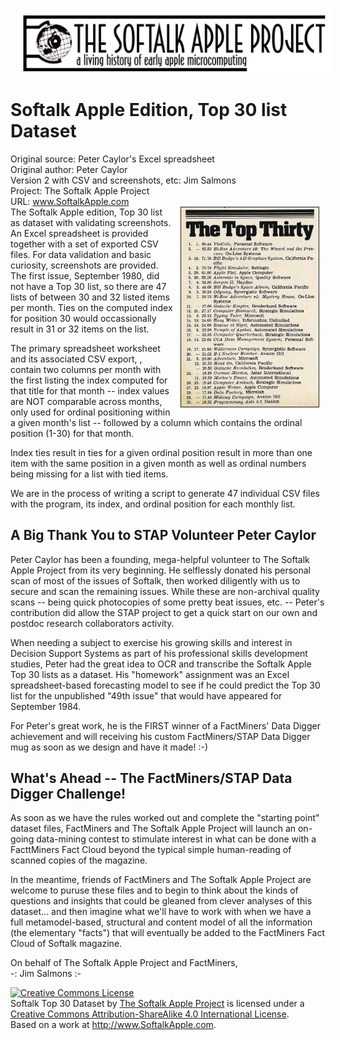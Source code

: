 <img src="https://raw.githubusercontent.com/SoftalkAppleProject/datasets_top30/master/images/STAP_masthead_1200.png" width="600" align="center" hspace="10" vspace="0" border="0" /><br />
# Softalk Apple Edition, Top 30 list Dataset

Original source: Peter Caylor's Excel spreadsheet <br />
Original author: Peter Caylor <br />
Version 2 with CSV and screenshots, etc: Jim Salmons <br />
Project: The Softalk Apple Project <br />
URL: www.SoftalkApple.com <br />
<img src="https://raw.githubusercontent.com/SoftalkAppleProject/datasets_top30/master/Screenshots/v1n03_Nov80_top30.jpg" width="220" align="right" hspace="10" border="1" />
The Softalk Apple edition, Top 30 list as dataset with validating screenshots. An Excel spreadsheet is provided together with a set of exported CSV files. For data validation and basic curiosity, screenshots are provided. The first issue, September 1980, did not have a Top 30 list, so there are 47 lists of between 30 and 32 listed items per month. Ties on the computed index for position 30 would occassionally result in 31 or 32 items on the list.

The primary spreadsheet worksheet and its associated CSV export, , contain two columns per month with the first listing the index computed for that title for that month -- index values are NOT comparable across months, only used for ordinal positioning within a given month's list -- followed by a column which contains the ordinal position (1-30) for that month.

Index ties result in ties for a given ordinal position result in more than one item with the same position in a given month as well as ordinal numbers being missing for a list with tied items.

We are in the process of writing a script to generate 47 individual CSV files with the program, its index, and ordinal position for each monthly list.

## A Big Thank You to STAP Volunteer Peter Caylor

Peter Caylor has been a founding, mega-helpful volunteer to The Softalk Apple Project from its very beginning. He selflessly donated his personal scan of most of the issues of Softalk, then worked diligently with us to secure and scan the remaining issues. While these are non-archival quality scans -- being quick photocopies of some pretty beat issues, etc. -- Peter's contribution did allow the STAP project to get a quick start on our own and postdoc research collaborators activity.

When needing a subject to exercise his growing skills and interest in Decision Support Systems as part of his professional skills development studies, Peter had the great idea to OCR and transcribe the Softalk Apple Top 30 lists as a dataset. His "homework" assignment was an Excel spreadsheet-based forecasting model to see if he could predict the Top 30 list for the unpublished "49th issue" that would have appeared for September 1984.

For Peter's great work, he is the FIRST winner of a FactMiners' Data Digger achievement and will receiving his custom FactMiners/STAP Data Digger mug as soon as we design and have it made! :-)

## What's Ahead -- The FactMiners/STAP Data Digger Challenge!

As soon as we have the rules worked out and complete the "starting point" dataset files, FactMiners and The Softalk Apple Project will launch an on-going data-mining contest to stimulate interest in what can be done with a FacttMiners Fact Cloud beyond the typical simple human-reading of scanned copies of the magazine.

In the meantime, friends of FactMiners and The Softalk Apple Project are welcome to puruse these files and to begin to think about the kinds of questions and insights that could be gleaned from clever analyses of this dataset... and then imagine what we'll have to work with when we have a full metamodel-based, structural and content model of all the information (the elementary "facts") that will eventually be added to the FactMiners Fact Cloud of Softalk magazine.

On behalf of The Softalk Apple Project and FactMiners,<br />
-: Jim Salmons :-<br />

<a rel="license" href="http://creativecommons.org/licenses/by-sa/4.0/"><img alt="Creative Commons License" style="border-width:0" src="https://i.creativecommons.org/l/by-sa/4.0/88x31.png" /></a><br /><span xmlns:dct="http://purl.org/dc/terms/" property="dct:title">Softalk Top 30 Dataset</span> by <a xmlns:cc="http://creativecommons.org/ns#" href="http://www.SoftalkApple.com" property="cc:attributionName" rel="cc:attributionURL">The Softalk Apple Project</a> is licensed under a <a rel="license" href="http://creativecommons.org/licenses/by-sa/4.0/">Creative Commons Attribution-ShareAlike 4.0 International License</a>.<br />Based on a work at <a xmlns:dct="http://purl.org/dc/terms/" href="http://www.SoftalkApple.com" rel="dct:source">http://www.SoftalkApple.com</a>.

